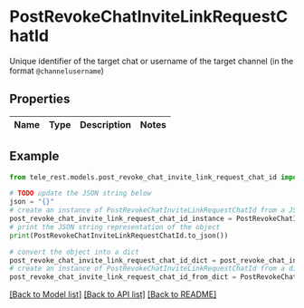 # PostRevokeChatInviteLinkRequestChatId

Unique identifier of the target chat or username of the target channel (in the format `@channelusername`)

## Properties

Name | Type | Description | Notes
------------ | ------------- | ------------- | -------------

## Example

```python
from tele_rest.models.post_revoke_chat_invite_link_request_chat_id import PostRevokeChatInviteLinkRequestChatId

# TODO update the JSON string below
json = "{}"
# create an instance of PostRevokeChatInviteLinkRequestChatId from a JSON string
post_revoke_chat_invite_link_request_chat_id_instance = PostRevokeChatInviteLinkRequestChatId.from_json(json)
# print the JSON string representation of the object
print(PostRevokeChatInviteLinkRequestChatId.to_json())

# convert the object into a dict
post_revoke_chat_invite_link_request_chat_id_dict = post_revoke_chat_invite_link_request_chat_id_instance.to_dict()
# create an instance of PostRevokeChatInviteLinkRequestChatId from a dict
post_revoke_chat_invite_link_request_chat_id_from_dict = PostRevokeChatInviteLinkRequestChatId.from_dict(post_revoke_chat_invite_link_request_chat_id_dict)
```
[[Back to Model list]](../README.md#documentation-for-models) [[Back to API list]](../README.md#documentation-for-api-endpoints) [[Back to README]](../README.md)


